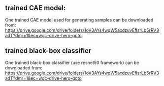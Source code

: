 ## trained CAE model:
One trained CAE model used for generating samples can be downloaded from: https://drive.google.com/drive/folders/1oV3AYs4wqW5axdzuvEfIsrLb5rRV3adT?dmr=1&ec=wgc-drive-hero-goto

## trained black-box classifier
One trained black-box classifier (use resnet50 framework) can be downloaded from: https://drive.google.com/drive/folders/1oV3AYs4wqW5axdzuvEfIsrLb5rRV3adT?dmr=1&ec=wgc-drive-hero-goto
